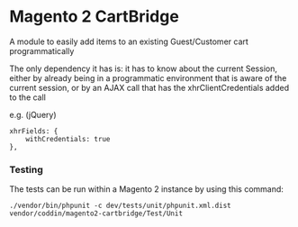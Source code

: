 # Magento 2 CartBridge
A module to easily add items to an existing Guest/Customer cart programmatically

The only dependency it has is: it has to know about the current Session, either by already being in a programmatic environment that is aware of the current session, or by an AJAX call that has the xhrClientCredentials added to the call

e.g. (jQuery)
```
xhrFields: {
    withCredentials: true
},
```

### Testing

The tests can be run within a Magento 2 instance by using this command:

```
./vendor/bin/phpunit -c dev/tests/unit/phpunit.xml.dist vendor/coddin/magento2-cartbridge/Test/Unit
```
